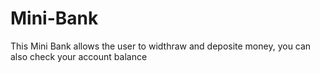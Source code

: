 # Mini-Bank
This Mini Bank allows the user to widthraw and deposite money, you can also check your account balance
